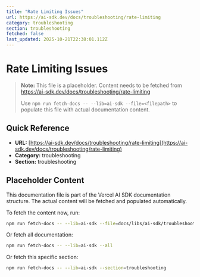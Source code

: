 ```yaml
---
title: "Rate Limiting Issues"
url: https://ai-sdk.dev/docs/troubleshooting/rate-limiting
category: troubleshooting
section: troubleshooting
fetched: false
last_updated: 2025-10-21T22:38:01.112Z
---
```


# Rate Limiting Issues

> **Note:** This file is a placeholder. Content needs to be fetched from https://ai-sdk.dev/docs/troubleshooting/rate-limiting
>
> Use `npm run fetch-docs -- --lib=ai-sdk --file=<filepath>` to populate this file with actual documentation content.

## Quick Reference

- **URL:** [https://ai-sdk.dev/docs/troubleshooting/rate-limiting](https://ai-sdk.dev/docs/troubleshooting/rate-limiting)
- **Category:** troubleshooting
- **Section:** troubleshooting

## Placeholder Content

This documentation file is part of the Vercel AI SDK documentation structure.
The actual content will be fetched and populated automatically.

To fetch the content now, run:

```bash
npm run fetch-docs -- --lib=ai-sdk --file=docs/libs/ai-sdk/troubleshooting/rate-limiting.md
```

Or fetch all documentation:

```bash
npm run fetch-docs -- --lib=ai-sdk --all
```

Or fetch this specific section:

```bash
npm run fetch-docs -- --lib=ai-sdk --section=troubleshooting
```
